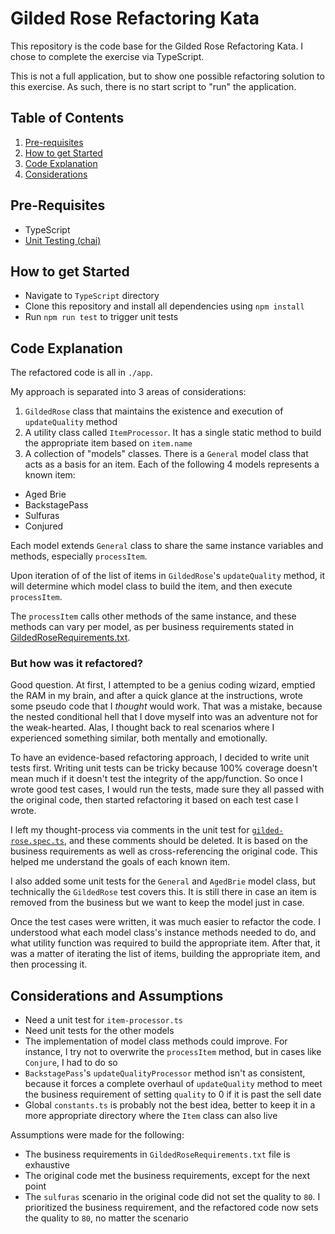 # Gilded Rose Refactoring Kata

This repository is the code base for the Gilded Rose Refactoring Kata. I chose to complete the exercise via TypeScript.

This is not a full application, but to show one possible refactoring solution to this exercise. As such, there is no start script to "run" the application.

## Table of Contents
1. [Pre-requisites](#pre-requisites)
2. [How to get Started](#how-to-get-started)
3. [Code Explanation](#code-explanation)
4. [Considerations](#considerations)

## Pre-Requisites
<a name="pre-requisites"></a>

- TypeScript
- [Unit Testing (chai)](#unit-testing)

## How to get Started
<a name="how-to-get-started"></a>
- Navigate to `TypeScript` directory
- Clone this repository and install all dependencies using `npm install`
- Run `npm run test` to trigger unit tests

## Code Explanation
<a name="code-explanation"></a>
The refactored code is all in `./app`.

My approach is separated into 3 areas of considerations:
1. `GildedRose` class that maintains the existence and execution of `updateQuality` method
2. A utility class called `ItemProcessor`. It has a single static method to build the appropriate item based on `item.name`
3. A collection of "models" classes. There is a `General` model class that acts as a basis for an item. Each of the following 4 models represents a known item:
  - Aged Brie
  - BackstagePass
  - Sulfuras
  - Conjured

Each model extends `General` class to share the same instance variables and methods, especially `processItem`.

Upon iteration of of the list of items in `GildedRose`'s `updateQuality` method, it will determine which model class to build the item, and then execute `processItem`.

The `processItem` calls other methods of the same instance, and these methods can vary per model, as per business requirements stated in [GildedRoseRequirements.txt](./GildedRoseRequirements.txt).

### But how was it refactored?
Good question. At first, I attempted to be a genius coding wizard, emptied the RAM in my brain, and after a quick glance at the instructions, wrote some pseudo code that I *thought* would work. That was a mistake, because the nested conditional hell that I dove myself into was an adventure not for the weak-hearted. Alas, I thought back to real scenarios where I experienced something similar, both mentally and emotionally.

To have an evidence-based refactoring approach, I decided to write unit tests first. Writing unit tests can be tricky because 100% coverage doesn't mean much if it doesn't test the integrity of the app/function. So once I wrote good test cases, I would run the tests, made sure they all passed with the original code, then started refactoring it based on each test case I wrote.

I left my thought-process via comments in the unit test for [`gilded-rose.spec.ts`](./test/gilded-rose.spec.ts), and these comments should be deleted. It is based on the business requirements as well as cross-referencing the original code. This helped me understand the goals of each known item.

I also added some unit tests for the `General` and `AgedBrie` model class, but technically the `GildedRose` test covers this. It is still there in case an item is removed from the business but we want to keep the model just in case.

Once the test cases were written, it was much easier to refactor the code. I understood what each model class's instance methods needed to do, and what utility function was required to build the appropriate item. After that, it was a matter of iterating the list of items, building the appropriate item, and then processing it.

## Considerations and Assumptions
<a name="considerations"></a>
- Need a unit test for `item-processor.ts`
- Need unit tests for the other models
- The implementation of model class methods could improve. For instance, I try not to overwrite the `processItem` method, but in cases like `Conjure`, I had to do so
- `BackstagePass`'s `updateQualityProcessor` method isn't as consistent, because it forces a complete overhaul of `updateQuality` method to meet the business requirement of setting `quality` to 0 if it is past the sell date
- Global `constants.ts` is probably not the best idea, better to keep it in a more appropriate directory where the `Item` class can also live

Assumptions were made for the following:
- The business requirements in `GildedRoseRequirements.txt` file is exhaustive
- The original code met the business requirements, except for the next point
- The `sulfuras` scenario in the original code did not set the quality to `80`. I prioritized the business requirement, and the refactored code now sets the quality to `80`, no matter the scenario
